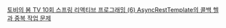 [토비의 봄 TV 10회 스프링 리액티브 프로그래밍 (6) AsyncRestTemplate의 콜백 헬과 중복 작업 문제](https://www.youtube.com/watch?v=Tb43EyWTSlQ)